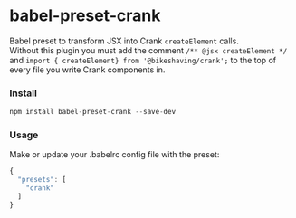 # babel-preset-crank
Babel preset to transform JSX into Crank `createElement` calls.   
Without this plugin you must add the comment `/** @jsx createElement */` and `import { createElement} from '@bikeshaving/crank';` to the top of every file you write Crank components in.

### Install

```javascript
npm install babel-preset-crank --save-dev
```

### Usage

Make or update your .babelrc config file with the preset:

```javascript
{
  "presets": [
    "crank"
  ]
}
```